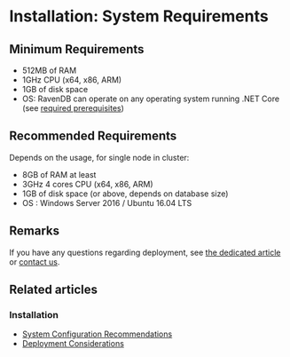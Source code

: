 # Installation: System Requirements

## Minimum Requirements

* 512MB of RAM
* 1GHz CPU (x64, x86, ARM)
* 1GB of disk space
* OS: RavenDB can operate on any operating system running .NET Core (see [required prerequisites](../../start/getting-started#prerequisites))

## Recommended Requirements

Depends on the usage, for single node in cluster:

* 8GB of RAM at least
* 3GHz 4 cores CPU (x64, x86, ARM)
* 1GB of disk space (or above, depends on database size)
* OS : Windows Server 2016 / Ubuntu 16.04 LTS

##  Remarks

If you have any questions regarding deployment, see [the dedicated article](../../start/installation/deployment-considerations) or [contact us](https://ravendb.net/contact).

## Related articles

### Installation

- [System Configuration Recommendations](../../start/installation/system-configuration-recommendations)
- [Deployment Considerations](../../start/installation/deployment-considerations)
